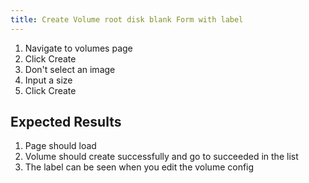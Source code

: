 ```yaml
---
title: Create Volume root disk blank Form with label
---
```

1. Navigate to volumes page
1. Click Create
1. Don't select an image
1. Input a size
1. Click Create

## Expected Results
1. Page should load
1. Volume should create successfully and go to succeeded in the list
1. The label can be seen when you edit the volume config